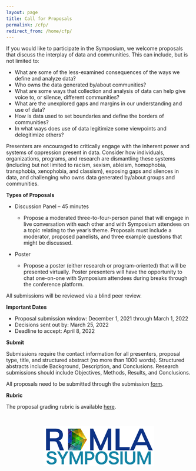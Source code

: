 ```yaml
---
layout: page
title: Call for Proposals
permalink: /cfp/
redirect_from: /home/cfp/
---
```


If you would like to participate in the Symposium, we welcome proposals that discuss the interplay of data and communities. This can include, but is not limited to:
 
  - What are some of the less-examined consequences of the ways we define and analyze data?
  - Who owns the data generated by/about communities?
  - What are some ways that collection and analysis of data can help give voice to, or silence, different communities?
  - What are the unexplored gaps and margins in our understanding and use of data?
  - How is data used to set boundaries and define the borders of communities?
  - In what ways does use of data legitimize some viewpoints and delegitimize others?
 
Presenters are encouraged to critically engage with the inherent power and systems of oppression present in data. Consider how individuals, organizations, programs, and research are dismantling these systems (including but not limited to racism, sexism, ableism, homophobia, transphobia, xenophobia, and classism), exposing gaps and silences in data, and challenging who owns data generated by/about groups and communities.
 
**Types of Proposals**
  - Discussion Panel – 45 minutes
    - Propose a moderated three-to-four-person panel that will engage in live conversation with each other and with Symposium attendees on a topic relating to the year’s theme. Proposals must include a moderator, proposed panelists, and three example questions that might be discussed.

  - Poster
    - Propose a poster (either research or program-oriented) that will be presented virtually. Poster presenters will have the opportunity to chat one-on-one with Symposium attendees during breaks through the conference platform. 
 
All submissions will be reviewed via a blind peer review.
 
**Important Dates**

  - Proposal submission window: December 1, 2021 through March 1, 2022
  - Decisions sent out by: March 25, 2022
  - Deadline to accept: April 8, 2022
 
**Submit**

Submissions require the contact information for all presenters, proposal type, title, and structured abstract (no more than 1000 words). Structured abstracts include Background, Description, and Conclusions. Research submissions should include Objectives, Methods, Results, and Conclusions.
 
All proposals need to be submitted through the submission <a href="https://hms.az1.qualtrics.com/jfe/form/SV_3lxOmAb8Dl5OJv0" target="_blank">form</a>.

**Rubric**

The proposal grading rubric is available <a href="https://github.com/RDMLASymposium/rdmlasymposium.github.io/blob/main/forms/RDMLA%20Symposium%20Proposal%20Grading%20Rubric.pdf" target="_blank">here</a>.


<br>

<p align="center"><img src="/images/logos/rdmlasymposium_logo_300px.png" alt="RDMLA Symposium Logo"></p>

